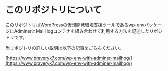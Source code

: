 # このリポジトリについて
このリポジトリはWordPressの仮想開発環境支援ツールであるwp-envパッケージにAdminerとMailHogコンテナを組み合わせて利用する方法を記述したリポジトリです。

当リポジトリの詳しい説明は以下の記事をごらんください。

[https://www.braveryk7.com/wp-env-with-adminer-mailhog/](https://www.braveryk7.com/wp-env-with-adminer-mailhog/)